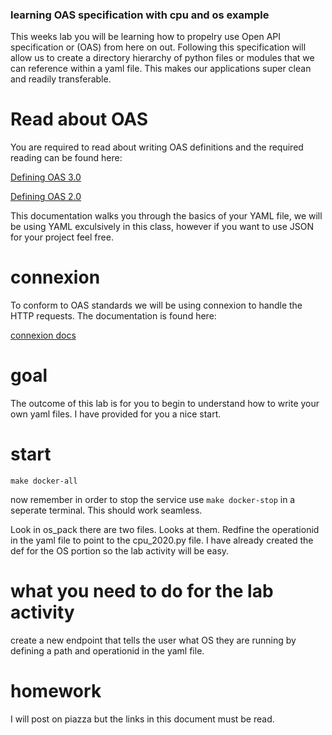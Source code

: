 ### learning OAS specification with cpu and os example
This weeks lab you will be learning how to propelry use Open API specification or (OAS) from here on out. Following this specification will allow us to create a directory hierarchy of python files or modules that we can reference within a yaml file. This makes our applications super clean and readily transferable. 

# Read about OAS 

You are required to read about writing OAS definitions and the required reading can be found here:

[Defining OAS 3.0](https://swagger.io/docs/specification/basic-structure/)

[Defining OAS 2.0](https://swagger.io/docs/specification/2-0/basic-structure/)

This documentation walks you through the basics of your YAML file, we will be using YAML exculsively in this class, however if you want to use JSON for your project feel free. 

# connexion

To conform to OAS standards we will be using connexion to handle the HTTP requests. The documentation is found here:

[connexion docs](https://connexion.readthedocs.io/en/latest/)

# goal 

The outcome of this lab is for you to begin to understand how to write your own yaml files. I have provided for you a nice start. 

# start

`make docker-all`

now remember in order to stop the service use `make docker-stop` in a seperate terminal. This should work seamless. 

Look in os_pack there are two files. Looks at them. Redfine the operationid in the yaml file to point to the cpu_2020.py file. I have already created the def for the OS portion so the lab activity will be easy. 

# what you need to do for the lab activity

create a new endpoint that tells the user what OS they are running by defining a path and operationid in the yaml file.

# homework 

I will post on piazza but the links in this document must be read. 
